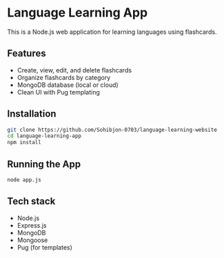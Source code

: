 # Language Learning App

This is a Node.js web application for learning languages using flashcards.

## Features
- Create, view, edit, and delete flashcards
- Organize flashcards by category
- MongoDB database (local or cloud)
- Clean UI with Pug templating

## Installation

```bash
git clone https://github.com/Sohibjon-0703/language-learning-website
cd language-learning-app
npm install
```

## Running the App
```bash
node app.js
```
## Tech stack
* Node.js
* Express.js
* MongoDB
* Mongoose
* Pug (for templates)